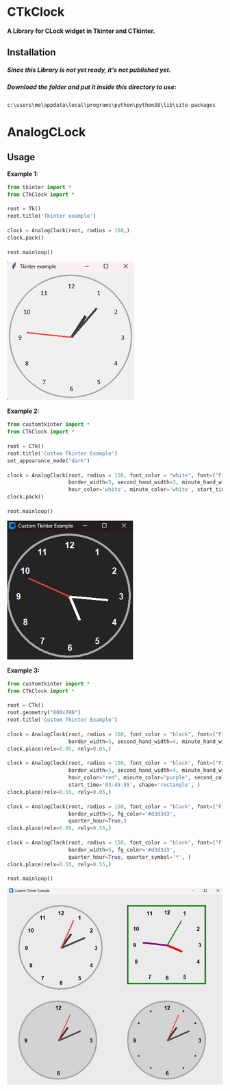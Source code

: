 # CTkClock
**A Library for CLock widget in Tkinter and CTkinter.**

## Installation
##### Since this Library is not yet ready, it's not published yet.
##### Download the folder and put it inside this directory to use:
`c:\users\me\appdata\local\programs\python\python38\lib\site-packages`

# AnalogCLock

## Usage

**Example 1:**
```python
from tkinter import *
from CTkClock import *

root = Tk()
root.title('Tkinter example')

clock = AnalogClock(root, radius = 150,)
clock.pack()

root.mainloop()
```
![Example 1](https://github.com/Arthur-101/CTkClock/blob/main/Images/example%20clock1.png)

**Example 2:**
```python
from customtkinter import *
from CTkClock import *

root = CTk()
root.title('Custom Tkinter Example')
set_appearance_mode("dark")

clock = AnalogClock(root, radius = 150, font_color = "white", font=("Fira Code", 15, "bold"),
                    border_width=5, second_hand_width=3, minute_hand_width=5, hour_hand_width=7, 
                    hour_color='white', minute_color='white', start_time='05:15:49')
clock.pack()

root.mainloop()
```
![Example 2](https://github.com/Arthur-101/CTkClock/blob/main/Images/example%20clock2.png)

**Example 3:**
```python
from customtkinter import *
from CTkClock import *

root = CTk()
root.geometry("800x700")
root.title('Custom Tkinter Example')

clock = AnalogClock(root, radius = 160, font_color = "black", font=("Fira Code", 15, "bold"),
                    border_width=5, second_hand_width=4, minute_hand_width=6, hour_hand_width=8, )
clock.place(relx=0.05, rely=0.05,)

clock = AnalogClock(root, radius = 150, font_color = "black", font=("Fira Code", 15, "bold"), border_color='#008000',
                    border_width=5, second_hand_width=4, minute_hand_width=6, hour_hand_width=8,
                    hour_color="red", minute_color="purple", second_color="green", 
                    start_time='03:45:55', shape='rectangle', )
clock.place(relx=0.55, rely=0.05,)

clock = AnalogClock(root, radius = 150, font_color = "black", font=("Fira Code", 15, "bold"),
                    border_width=5, fg_color='#d3d3d3', 
                    quarter_hour=True,)
clock.place(relx=0.05, rely=0.55,)

clock = AnalogClock(root, radius = 150, font_color = "black", font=("Fira Code", 15, "bold"),
                    border_width=5, fg_color='#d3d3d3', 
                    quarter_hour=True, quarter_symbol='*', )
clock.place(relx=0.55, rely=0.55,)

root.mainloop()
```
![Example 3](https://github.com/Arthur-101/CTkClock/blob/main/Images/example%20clock3.png)

